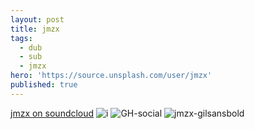 ```yaml
---
layout: post
title: jmzx
tags:
  - dub
  - sub
  - jmzx
hero: 'https://source.unsplash.com/user/jmzx'
published: true
---
```

[jmzx on soundcloud](https://www.soundcloud.com/jmzx/dealin-minds-preview)
![i](https://xjmzx.github.io/uploads/me2.png)
![GH-social](https://user-images.githubusercontent.com/1854925/89110436-caaf4380-d474-11ea-8502-5f1194deeaac.png)
![jmzx-gilsansbold](https://user-images.githubusercontent.com/1854925/89110594-7016e700-d476-11ea-9804-d62612a7c540.png)
